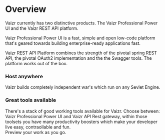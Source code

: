 # Overview
Vaizr currently has two distinctive products. The Vaizr Professional Power UI and the Vaizr REST API platform.

Vaizr Professional Power UI is a fast, simple and open low-code platform that's geared towards building enterprise-ready applications fast.

Vaizr REST API Platform combines the strength of the pivotal spring REST API, the pivotal OAuth2 implementation and the the Swagger tools. The platform works out of the box.

### Host anywhere
Vaizr builds completely independent war's which run on any Sevlet Engine.

### Great tools available
There's a stack of good working tools available for Vaizr. Choose between: Vaizr Professional Power UI and Vaizr API Rest gateway, within those toolsets you have many productivity boosters which make your developer live easy, contraollable and fun.  
Preview your work as you go.

